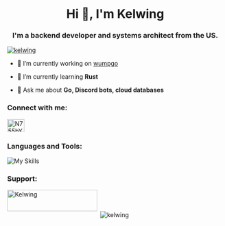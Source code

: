 <h1 align="center">Hi 👋, I'm Kelwing</h1>
<h3 align="center">I'm a backend developer and systems architect from the US.</h3>

<p align="left"> <a href="https://github.com/ryo-ma/github-profile-trophy"><img src="https://github-profile-trophy.vercel.app/?username=kelwing" alt="kelwing" /></a> </p>

- 🔭 I’m currently working on [wumpgo](https://github.com/Kelwing/wumpgo)

- 🌱 I’m currently learning **Rust**

- 💬 Ask me about **Go, Discord bots, cloud databases**

<h3 align="left">Connect with me:</h3>
<p align="left">
<a href="https://discord.gg/N755bYBh6v" target="blank"><img align="center" src="https://raw.githubusercontent.com/rahuldkjain/github-profile-readme-generator/master/src/images/icons/Social/discord.svg" alt="N755bYBh6v" height="30" width="40" /></a>
</p>

<h3 align="left">Languages and Tools:</h3>
<p><img src="https://skillicons.dev/icons?i=actix,ansible,aws,azure,bash,c,cpp,cloudflare,cmake,discord,bots,docker,dynamodb,fastapi,flask,gcp,git,github,githubactions,go,grafana,kubernetes,linux,mastodon,mysql,nginx,postgres,prometheus,py,regex,rust,sqlite,vim,vscode" alt="My Skills"></p>


<h3 align="left">Support:</h3>
<p><a href="https://ko-fi.com/Kelwing"> <img align="left" src="https://cdn.ko-fi.com/cdn/kofi3.png?v=3" height="50" width="210" alt="Kelwing" /></a></p><br><br>


<p>&nbsp;<img align="center" src="https://github-readme-stats.vercel.app/api?username=kelwing&show_icons=true&locale=en" alt="kelwing" /></p>


